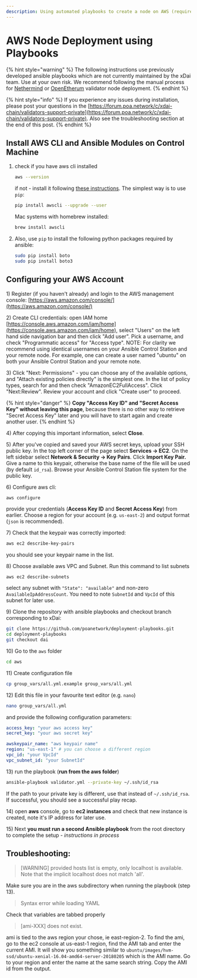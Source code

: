 ```yaml
---
description: Using automated playbooks to create a node on AWS (requires AWS account)
---
```


# AWS Node Deployment using Playbooks

{% hint style="warning" %}
The following instructions use previously developed ansible playbooks which are not currently maintained by the xDai team. Use at your own risk. We recommend following the manual process for [Nethermind](../../new-validator-process-flow/nethermind-node-setup.md) or [OpenEtherum](../../new-validator-process-flow/openethereum-node-instructions.md) validator node deployment.
{% endhint %}

{% hint style="info" %}
If you experience any issues during installation, please post your questions in the [https://forum.poa.network/c/xdai-chain/validators-support-private](https://forum.poa.network/c/xdai-chain/validators-support-private). Also see the troubleshooting section at the end of this post.
{% endhint %}

## Install AWS CLI and Ansible Modules on Control Machine

1. check if you have aws cli installed

   ```bash
   aws --version
   ```

   if not - install it following [these instructions](http://docs.aws.amazon.com/cli/latest/userguide/installing.html). The simplest way is to use `pip`:

   ```bash
   pip install awscli --upgrade --user
   ```

   Mac systems with homebrew installed:

   ```bash
   brew install awscli
   ```

2. Also, use `pip` to install the following python packages required by ansible:

   ```bash
   sudo pip install boto
   sudo pip install boto3
   ```

## Configuring your AWS Account

1\) Register \(if you haven't already\) and login to the AWS management console: [https://aws.amazon.com/console/](https://aws.amazon.com/console/)

2\) Create CLI credentials: open IAM home [https://console.aws.amazon.com/iam/home](https://console.aws.amazon.com/iam/home), select "Users" on the left hand side navigation bar and then click "Add user". Pick a username, and check "Programmatic access" for "Access type". NOTE: For clarity we recommend using identical usernames on your Ansible Control Station and your remote node. For example, one can create a user named "ubuntu" on both your Ansible Control Station and your remote note.

3\) Click "Next: Permissions" - you can choose any of the available options, and "Attach existing policies directly" is the simplest one. In the list of policy types, search for and then check "AmazonEC2FullAccess". Click "Next:Review". Review your account and click "Create user" to proceed.

{% hint style="danger" %}
**Copy "Access Key ID" and "Secret Access Key" without leaving this page**, because there is no other way to retrieve "Secret Access Key" later and you will have to start again and create another user.
{% endhint %}

4\) After copying this important information, select **Close**.

5\) After you've copied and saved your AWS secret keys,  upload your SSH public key. In the top left corner of the page select **Services -&gt; EC2**. On the left sidebar select **Network & Security -&gt; Key Pairs**. Click **Import Key Pair.** Give a name to this keypair, otherwise the base name of the file will be used \(by default `id_rsa`\). Browse your Ansible Control Station file system for the public key.

6\) Configure aws cli:

```bash
aws configure
```

provide your credentials \(**Access Key ID** and **Secret Access Key**\) from earlier. Choose a region for your account \(e.g. `us-east-2`\) and output format \(`json` is recommended\).

7\) Check that the keypair was correctly imported:

```bash
aws ec2 describe-key-pairs
```

you should see your keypair name in the list.

8\) Choose available aws VPC and Subnet. Run this command to list subnets

```text
aws ec2 describe-subnets
```

select any subnet with `"State": "available"` and non-zero `AvailableIpAddressCount`. You need to note `SubnetId` and `VpcId` of this subnet for later use.

9\) Clone the repository with ansible playbooks and checkout branch corresponding to xDai:

```bash
git clone https://github.com/poanetwork/deployment-playbooks.git
cd deployment-playbooks
git checkout dai
```

10\) Go to the `aws` folder

```bash
cd aws
```

11\) Create configuration file

```bash
cp group_vars/all.yml.example group_vars/all.yml
```

12\) Edit this file in your favourite text editor \(e.g. `nano`\)

```bash
nano group_vars/all.yml
```

and provide the following configuration parameters:

```yaml
access_key: "your aws access key"
secret_key: "your aws secret key"

awskeypair_name: "aws keypair name"
region: "us-east-1" # you can choose a different region
vpc_id: "your VpcId"
vpc_subnet_id: "your SubnetId"
```

13\) run the playbook \(**run from the aws folder**\)

```bash
ansible-playbook validator.yml --private-key ~/.ssh/id_rsa
```

If the path to your private key is different, use that instead of `~/.ssh/id_rsa`. If successful, you should see a successful play recap.

14\) open **aws** console, go to **ec2 instances** and check that new instance is created, note it's IP address for later use.

15\) Next **you must run a second Ansible playbook** from the root directory to complete the setup - _instructions in process_

## Troubleshooting:

> \[WARNING\] provided hosts list is empty, only localhost is available. Note that the implicit localhost does not match 'all'.

Make sure you are in the aws subdirectory when running the playbook \(step 13\).

> Syntax error while loading YAML

Check that variables are tabbed properly

> \[ami-XXX\] does not exist.

ami is tied to the aws region your chose, ie east-region-2. To find the ami, go to the ec2 console at us-east-1 region, find the AMI tab and enter the current AMI. It will show you something similar to `ubuntu/images/hvm-ssd/ubuntu-xenial-16.04-amd64-server-20180205` which is the AMI name. Go to your region and enter the name at the same search string. Copy the AMI id from the output.

